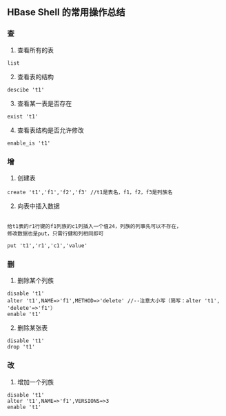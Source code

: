 ## HBase Shell 的常用操作总结

### 查

1. 查看所有的表
```
list
```

2. 查看表的结构
```
descibe 't1'
```

3. 查看某一表是否存在
```
exist 't1'
```

4. 查看表结构是否允许修改
``` 
enable_is 't1'
```

### 增

1. 创建表
```
create 't1','f1','f2','f3' //t1是表名，f1，f2，f3是列族名
```
2. 向表中插入数据
```

给t1表的r1行键的f1列族的c1列插入一个值24，列族的列事先可以不存在，
修改数据也是put，只需行健和列相同即可

put 't1','r1','c1','value'

```

### 删

1. 删除某个列族
``` 
disable 't1'
alter 't1',NAME=>'f1',METHOD=>'delete' //--注意大小写（简写：alter 't1', 'delete'=>'f1'）
enable 't1'
```
  
2. 删除某张表
```
disable 't1'
drop 't1'
```

### 改

1. 增加一个列族
```
disable 't1'
alter 't1',NAME=>'f1',VERSIONS=>3
enable 't1' 
```









